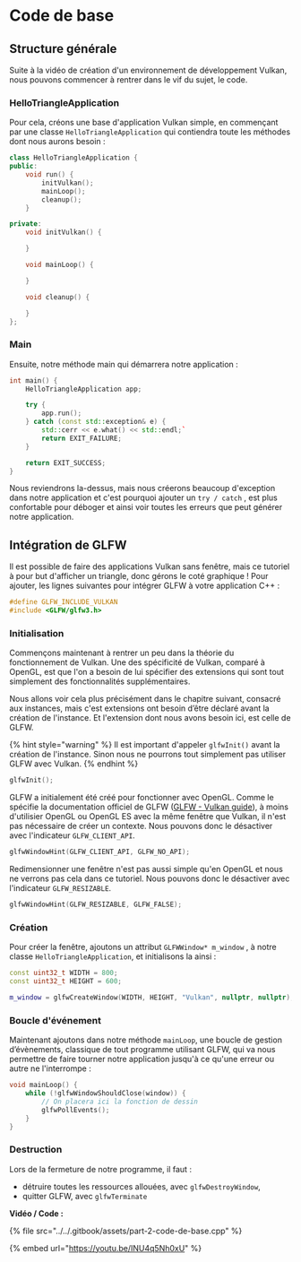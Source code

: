 # Code de base

## Structure générale

Suite à la vidéo de création d'un environnement de développement Vulkan, nous pouvons commencer à rentrer dans le vif du sujet, le code. 

### HelloTriangleApplication

Pour cela, créons une base d'application Vulkan simple, en commençant par une classe `HelloTriangleApplication` qui contiendra toute les méthodes dont nous aurons besoin  :

```cpp
class HelloTriangleApplication {
public:
    void run() {
        initVulkan();
        mainLoop();
        cleanup();
    }

private:
    void initVulkan() {

    }

    void mainLoop() {

    }

    void cleanup() {

    }
};
```

### Main

Ensuite, notre méthode main qui démarrera notre application :

```cpp
int main() {
    HelloTriangleApplication app;

    try {
        app.run();
    } catch (const std::exception& e) {
        std::cerr << e.what() << std::endl;`
        return EXIT_FAILURE;
    }

    return EXIT_SUCCESS;
}
```

Nous reviendrons la-dessus, mais nous créerons beaucoup d'exception dans notre application et c'est pourquoi ajouter un `try / catch` , est plus confortable pour déboger et ainsi voir toutes les erreurs que peut générer notre application.

## Intégration de GLFW

Il est possible de faire des applications Vulkan sans fenêtre, mais ce tutoriel à pour but d'afficher un triangle, donc gérons le coté graphique ! Pour ajouter, les lignes suivantes pour intégrer GLFW à votre application C++ :

```cpp
#define GLFW_INCLUDE_VULKAN
#include <GLFW/glfw3.h>
```

### Initialisation

Commençons maintenant à rentrer un peu dans la théorie du fonctionnement de Vulkan. Une des spécificité de Vulkan, comparé à OpenGL, est que l'on a besoin de lui spécifier des extensions qui sont tout simplement des fonctionnalités supplémentaires.

Nous allons voir cela plus précisément dans le chapitre suivant, consacré aux instances, mais c'est extensions ont besoin d’être déclaré avant la création de l'instance. Et l'extension dont nous avons besoin ici, est celle de GLFW. 

{% hint style="warning" %}
Il est important d'appeler `glfwInit()` avant la création de l'instance. Sinon nous ne pourrons tout simplement pas utiliser GLFW avec Vulkan.
{% endhint %}

```cpp
glfwInit();
```

GLFW a initialement été créé pour fonctionner avec OpenGL. Comme le spécifie la documentation officiel de GLFW \([GLFW - Vulkan guide](https://www.glfw.org/docs/latest/vulkan_guide.html)\), à moins d'utilisier OpenGL ou OpenGL ES avec la même fenêtre que Vulkan, il n'est pas nécessaire de créer un contexte. Nous pouvons donc le désactiver avec l'indicateur `GLFW_CLIENT_API`.

```cpp
glfwWindowHint(GLFW_CLIENT_API, GLFW_NO_API);
```

Redimensionner une fenêtre n'est pas aussi simple qu'en OpenGL et nous ne verrons pas cela dans ce tutoriel. Nous pouvons donc le désactiver avec l'indicateur `GLFW_RESIZABLE`.

```cpp
glfwWindowHint(GLFW_RESIZABLE, GLFW_FALSE);
```

### Création

Pour créer la fenêtre, ajoutons un attribut `GLFWWindow* m_window` , à notre classe `HelloTriangleApplication`, et initialisons la ainsi :

```cpp
const uint32_t WIDTH = 800;
const uint32_t HEIGHT = 600;

m_window = glfwCreateWindow(WIDTH, HEIGHT, "Vulkan", nullptr, nullptr);
```

### Boucle d'événement 

Maintenant ajoutons dans notre méthode `mainLoop`, une boucle de gestion d’évènements, classique de tout programme utilisant GLFW, qui va nous permettre de faire tourner notre application jusqu'à ce qu'une erreur ou autre ne l'interrompe :

```cpp
void mainLoop() {
    while (!glfwWindowShouldClose(window)) {
        // On placera ici la fonction de dessin
        glfwPollEvents();
    }
}
```

### Destruction

Lors de la fermeture de notre programme, il faut :

* détruire toutes les ressources allouées, avec `glfwDestroyWindow`,
* quitter GLFW, avec `glfwTerminate`

**Vidéo / Code :**

{% file src="../../.gitbook/assets/part-2-code-de-base.cpp" %}

{% embed url="https://youtu.be/INU4q5Nh0xU" %}

